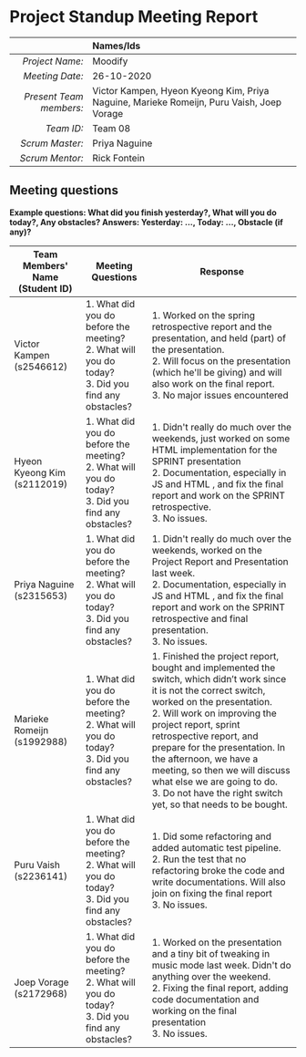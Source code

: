 # Project Standup Meeting Report

| | **Names/Ids** |
|-------------------------:|:---------------|
| *Project Name:* | Moodify |
| *Meeting Date:* | 26-10-2020 |
| *Present Team members:* | Victor Kampen, Hyeon Kyeong Kim, Priya Naguine, Marieke Romeijn, Puru Vaish, Joep Vorage |
| *Team ID:* | Team 08 |
| *Scrum Master:* | Priya Naguine |
| *Scrum Mentor:* | Rick Fontein |

## Meeting questions

**Example questions: What did you finish yesterday?, What will you do today?, Any obstacles? Answers: Yesterday: ..., Today: ..., Obstacle (if any)?**

| **Team Members' Name (Student ID)** | **Meeting Questions** | **Response** |
|-------------------------------------|-----------------------|---------------|
| Victor Kampen (s2546612) | 1. What did you do before the meeting? <br> 2. What will you do today? <br> 3. Did you find any obstacles? | 1. Worked on the spring retrospective report and the presentation, and held (part) of the presentation. <br> 2.  Will focus on the presentation (which he'll be giving) and will also work on the final report. <br> 3. No major issues encountered |
| Hyeon Kyeong Kim (s2112019) | 1. What did you do before the meeting? <br> 2. What will you do today? <br> 3. Did you find any obstacles?| 1. Didn't really do much over the weekends, just worked on some HTML implementation for the SPRINT presentation <br> 2. Documentation, especially in JS and HTML , and fix the final report and work on the SPRINT retrospective. <br> 3. No issues. |
| Priya Naguine (s2315653) | 1. What did you do before the meeting? <br> 2. What will you do today? <br> 3. Did you find any obstacles?| 1. Didn't really do much over the weekends, worked on the Project Report and Presentation last week. <br> 2. Documentation, especially in JS and HTML , and fix the final report and work on the SPRINT retrospective and final presentation. <br> 3. No issues. |
| Marieke Romeijn (s1992988) | 1. What did you do before the meeting? <br> 2. What will you do today? <br> 3. Did you find any obstacles?| 1. Finished the project report, bought and implemented the switch, which didn’t work since it is not the correct switch, worked on the presentation.  <br> 2. Will work on improving the project report, sprint retrospective report, and prepare for the presentation. In the afternoon, we have a meeting, so then we will discuss what else we are going to do.  <br> 3. Do not have the right switch yet, so that needs to be bought. |
| Puru Vaish (s2236141) | 1. What did you do before the meeting? <br> 2. What will you do today? <br> 3. Did you find any obstacles?| 1. Did some refactoring and added automatic test pipeline.  <br> 2. Run the test that no refactoring broke the code and write documentations. Will also join on fixing the final report <br> 3. No issues. |
| Joep Vorage (s2172968) | 1. What did you do before the meeting? <br> 2. What will you do today? <br> 3. Did you find any obstacles?| 1. Worked on the presentation and a tiny bit of tweaking in music mode last week. Didn't do anything over the weekend. <br> 2. Fixing the final report, adding code documentation and working on the final presentation <br> 3. No issues. |
